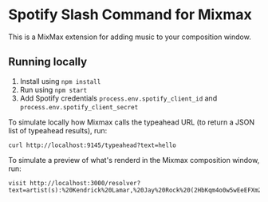 # Spotify Slash Command for Mixmax
This is a MixMax extension for adding music to your composition window.

## Running locally

1. Install using `npm install`
2. Run using `npm start`
3. Add Spotify credentials `process.env.spotify_client_id` and `process.env.spotify_client_secret`

To simulate locally how Mixmax calls the typeahead URL (to return a JSON list of typeahead results), run:

```
curl http://localhost:9145/typeahead?text=hello
```

To simulate a preview of what's renderd in the Mixmax composition window, run:

```
visit http://localhost:3000/resolver?text=artist(s):%20Kendrick%20Lamar,%20Jay%20Rock%20(2HbKqm4o0w5wEeEFXm2sD4)
```
